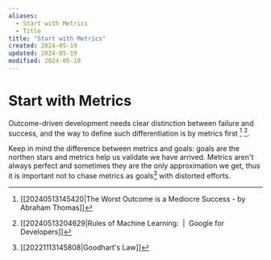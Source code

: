 ```yaml
---
aliases:
  - Start with Metrics
  - Title
title: "Start with Metrics"
created: 2024-05-19
updated: 2024-05-19
modified: 2024-05-19
---
```


# Start with Metrics

Outcome-driven development needs clear distinction between failure and success, and the way to define such differentiation is by metrics first [^2] [^3].

Keep in mind the difference between metrics and goals: goals are the northen stars and metrics help us validate we have arrived. Metrics aren't always perfect and sometimes they are the only approximation we get, thus it is important not to chase metrics as goals[^1] with distorted efforts.

[^1]: [[20221113145808|Goodhart's Law]]
[^2]: [[20240513145420|The Worst Outcome is a Mediocre Success - by Abraham Thomas]]
[^3]: [[20240513204629|Rules of Machine Learning:  |  Google for Developers]]